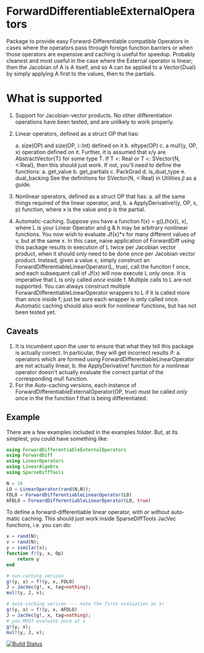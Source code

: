 # ForwardDifferentiableExternalOperators

Package to provide easy Forward-Differentiable compatible Operators in cases where the operators pass through foreign function barriers or when those operators are expensive and caching is useful for speedup. Probably cleanest and most useful in the case where the External operator is linear; then the Jacobian of A is A itself, and so A can be applied to a Vector{Dual} by simply applying A first to the values, then to the partials.

# What is supported

1. Support for Jacobian-vector products. No other differentiation operations have been tested, and are unlikely to work properly.
2. Linear operators, defined as a struct OP that has:

    a. size(OP) and size(OP, i::Int) defined on it
    b. eltype(OP)
    c. a mul!(y, OP, x) operation defined on it.
Further, it is assumed that x/y are AbstractVector{T} for some type T. If T <: Real or T <: SVector{N, <:Real}, then this should just work. If not, you'll need to define the functions:
  a. get_value
  b. get_partials
  c. PackGrad
  d. is_dual_type
  e. dual_backing
See the definitions for SVector{N, <:Real} in Utilities.jl as a guide.
3. Nonlinear operators, defined as a struct OP that has:
  a. all the same things required of the linear operator, and,
  b. a ApplyDerivative!(y, OP, x, p) function, where x is the value and p is the partial.
3. Automatic-caching. Suppose you have a function f(x) = g(L(h(x)), x), where L is your Linear Operator and g & h may be arbitrary nonlinear functions. You now wish to evaluate Jf(x)\*v for many different values of v, but at the same x. In this case, naive application of ForwardDiff using this package results in execution of L twice per Jacobian vector product, when it should only need to be done once per Jacobian vector product. Instead, given a value x, simply construct an ForwardDifferentiableLinearOperator(L, true), call the funciton f once, and each subsequent call of Jf(x) will now execute L only once. It is imperative that L is only called *once* inside f. Multiple calls to L are not supported. You can always construct multiple ForwardDifferentiableLinearOperator wrappers to L if it is called more than once inside f; just be sure each wrapper is only called once. Automatic caching should also work for nonlinear functions, but has not been tested yet.

## Caveats

1. It is incumbent upon the user to ensure that what they tell this package is actually correct. In particular, they will get incorrect results if:
  a. operators which are formed using ForwardDifferentiableLinearOperator are not actually linear,
  b. the ApplyDerivative! function for a nonlinear operator doesn't actually evaluate the correct partial of the corresponding mul! function.
2. For the Auto-caching versions, each instance of ForwardDifferentiableExternalOperator(OP, true) must be called *only* once in the the function f that is being differentiated.

## Example

There are a few examples included in the examples folder. But, at its simplest, you could have something like:

```julia
using ForwardDifferentiableExternalOperators
using ForwardDiff
using LinearOperators
using LinearAlgebra
using SparseDiffTools

N = 16
LO = LinearOperator(rand(N,N));
FDLO = ForwardDifferentiableLinearOperator(LO)
AFDLO = ForwardDifferentiableLinearOperator(LO, true)
```

To define a forward-differentiable linear operator, with or without auto-matic caching.  This should just work inside SparseDiffTools JacVec functions, i.e. you can do:

```julia
x = rand(N);
v = rand(N);
y = similar(x);
function f!(y, x, Op)
    return y
end

# non-caching version
g!(y, x) = f!(y, x, FDLO)
J = JacVec(g!, x, tag=nothing);
mul!(y, J, v);

# auto-caching version --- note the first evaluation at x!
g!(y, x) = f!(y, x, AFDLO)
J = JacVec(g!, x, tag=nothing);
# you MUST evaluate once at x
g!(y, x);
mul!(y, J, v);
```


[![Build Status](https://github.com/dbstein/ForwardDifferentiableExternalOperators.jl/actions/workflows/CI.yml/badge.svg?branch=main)](https://github.com/dbstein/ForwardDifferentiableExternalOperators.jl/actions/workflows/CI.yml?query=branch%3Amain)
